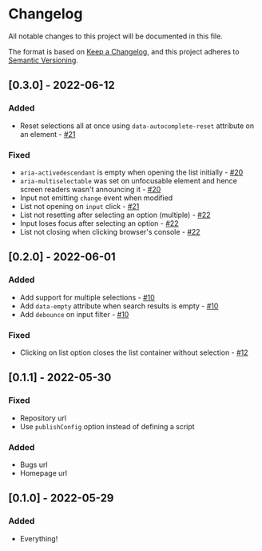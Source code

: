 # Changelog

All notable changes to this project will be documented in this file.

The format is based on [Keep a Changelog](https://keepachangelog.com/en/1.0.0/),
and this project adheres to [Semantic Versioning](https://semver.org/spec/v2.0.0.html).

## [0.3.0] - 2022-06-12

### Added
- Reset selections all at once using `data-autocomplete-reset` attribute on an element - [#21](https://github.com/abeidahmed/dahli/pull/21)

### Fixed
- `aria-activedescendant` is empty when opening the list initially - [#20](https://github.com/abeidahmed/dahli/pull/20)
- `aria-multiselectable` was set on unfocusable element and hence screen readers wasn't announcing it - [#20](https://github.com/abeidahmed/dahli/pull/20)
- Input not emitting `change` event when modified
- List not opening on `input` click - [#21](https://github.com/abeidahmed/dahli/pull/21)
- List not resetting after selecting an option (multiple) - [#22](https://github.com/abeidahmed/dahli/pull/22)
- Input loses focus after selecting an option - [#22](https://github.com/abeidahmed/dahli/pull/22)
- List not closing when clicking browser's console - [#22](https://github.com/abeidahmed/dahli/pull/22)

## [0.2.0] - 2022-06-01

### Added
- Add support for multiple selections - [#10](https://github.com/abeidahmed/dahli/pull/10)
- Add `data-empty` attribute when search results is empty - [#10](https://github.com/abeidahmed/dahli/pull/10)
- Add `debounce` on input filter - [#10](https://github.com/abeidahmed/dahli/pull/10)

### Fixed
- Clicking on list option closes the list container without selection - [#12](https://github.com/abeidahmed/dahli/pull/12)

## [0.1.1] - 2022-05-30

### Fixed
- Repository url
- Use `publishConfig` option instead of defining a script

### Added
- Bugs url
- Homepage url

## [0.1.0] - 2022-05-29

### Added
- Everything!
